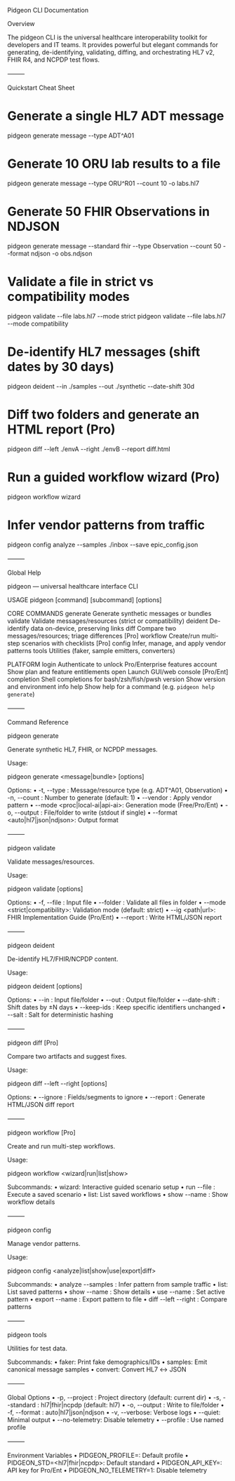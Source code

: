 Pidgeon CLI Documentation

Overview

The pidgeon CLI is the universal healthcare interoperability toolkit for developers and IT teams. It provides powerful but elegant commands for generating, de-identifying, validating, diffing, and orchestrating HL7 v2, FHIR R4, and NCPDP test flows.

⸻

Quickstart Cheat Sheet

# Generate a single HL7 ADT message
pidgeon generate message --type ADT^A01

# Generate 10 ORU lab results to a file
pidgeon generate message --type ORU^R01 --count 10 -o labs.hl7

# Generate 50 FHIR Observations in NDJSON
pidgeon generate message --standard fhir --type Observation --count 50 --format ndjson -o obs.ndjson

# Validate a file in strict vs compatibility modes
pidgeon validate --file labs.hl7 --mode strict
pidgeon validate --file labs.hl7 --mode compatibility

# De-identify HL7 messages (shift dates by 30 days)
pidgeon deident --in ./samples --out ./synthetic --date-shift 30d

# Diff two folders and generate an HTML report (Pro)
pidgeon diff --left ./envA --right ./envB --report diff.html

# Run a guided workflow wizard (Pro)
pidgeon workflow wizard

# Infer vendor patterns from traffic
pidgeon config analyze --samples ./inbox --save epic_config.json


⸻

Global Help

pidgeon — universal healthcare interface CLI

USAGE
  pidgeon [command] [subcommand] [options]

CORE COMMANDS
  generate     Generate synthetic messages or bundles
  validate     Validate messages/resources (strict or compatibility)
  deident      De-identify data on-device, preserving links
  diff         Compare two messages/resources; triage differences [Pro]
  workflow     Create/run multi-step scenarios with checklists [Pro]
  config       Infer, manage, and apply vendor patterns
  tools        Utilities (faker, sample emitters, converters)

PLATFORM
  login        Authenticate to unlock Pro/Enterprise features
  account      Show plan and feature entitlements
  open         Launch GUI/web console [Pro/Ent]
  completion   Shell completions for bash/zsh/fish/pwsh
  version      Show version and environment info
  help         Show help for a command (e.g. `pidgeon help generate`)


⸻

Command Reference

pidgeon generate

Generate synthetic HL7, FHIR, or NCPDP messages.

Usage:

pidgeon generate <message|bundle> [options]

Options:
	•	-t, --type <name>: Message/resource type (e.g. ADT^A01, Observation)
	•	-n, --count <int>: Number to generate (default: 1)
	•	--vendor <name>: Apply vendor pattern
	•	--mode <proc|local-ai|api-ai>: Generation mode (Free/Pro/Ent)
	•	-o, --output <path>: File/folder to write (stdout if single)
	•	--format <auto|hl7|json|ndjson>: Output format

⸻

pidgeon validate

Validate messages/resources.

Usage:

pidgeon validate [options]

Options:
	•	-f, --file <path>: Input file
	•	--folder <path>: Validate all files in folder
	•	--mode <strict|compatibility>: Validation mode (default: strict)
	•	--ig <path|url>: FHIR Implementation Guide (Pro/Ent)
	•	--report <path>: Write HTML/JSON report

⸻

pidgeon deident

De-identify HL7/FHIR/NCPDP content.

Usage:

pidgeon deident [options]

Options:
	•	--in <path>: Input file/folder
	•	--out <path>: Output file/folder
	•	--date-shift <offset>: Shift dates by ±N days
	•	--keep-ids <keys>: Keep specific identifiers unchanged
	•	--salt <string>: Salt for deterministic hashing

⸻

pidgeon diff [Pro]

Compare two artifacts and suggest fixes.

Usage:

pidgeon diff --left <path> --right <path> [options]

Options:
	•	--ignore <fields>: Fields/segments to ignore
	•	--report <path>: Generate HTML/JSON diff report

⸻

pidgeon workflow [Pro]

Create and run multi-step workflows.

Usage:

pidgeon workflow <wizard|run|list|show>

Subcommands:
	•	wizard: Interactive guided scenario setup
	•	run --file <path>: Execute a saved scenario
	•	list: List saved workflows
	•	show --name <id>: Show workflow details

⸻

pidgeon config

Manage vendor patterns.

Usage:

pidgeon config <analyze|list|show|use|export|diff>

Subcommands:
	•	analyze --samples <path>: Infer pattern from sample traffic
	•	list: List saved patterns
	•	show --name <id>: Show details
	•	use --name <id>: Set active pattern
	•	export --name <id>: Export pattern to file
	•	diff --left <id> --right <id>: Compare patterns

⸻

pidgeon tools

Utilities for test data.

Subcommands:
	•	faker: Print fake demographics/IDs
	•	samples: Emit canonical message samples
	•	convert: Convert HL7 ↔ JSON

⸻

Global Options
	•	-p, --project <path>: Project directory (default: current dir)
	•	-s, --standard <name>: hl7|fhir|ncpdp (default: hl7)
	•	-o, --output <path>: Write to file/folder
	•	-f, --format <fmt>: auto|hl7|json|ndjson
	•	-v, --verbose: Verbose logs
	•	--quiet: Minimal output
	•	--no-telemetry: Disable telemetry
	•	--profile <name>: Use named profile

⸻

Environment Variables
	•	PIDGEON_PROFILE=<name>: Default profile
	•	PIDGEON_STD=<hl7|fhir|ncpdp>: Default standard
	•	PIDGEON_API_KEY=<token>: API key for Pro/Ent
	•	PIDGEON_NO_TELEMETRY=1: Disable telemetry